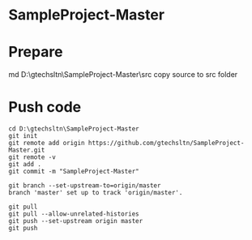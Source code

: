 # SampleProject-Master

# Prepare
md D:\gtechsltn\SampleProject-Master\src
copy source to src folder

# Push code
```
cd D:\gtechsltn\SampleProject-Master
git init
git remote add origin https://github.com/gtechsltn/SampleProject-Master.git
git remote -v
git add .
git commit -m "SampleProject-Master"

git branch --set-upstream-to=origin/master
branch 'master' set up to track 'origin/master'.

git pull
git pull --allow-unrelated-histories
git push --set-upstream origin master
git push
```
